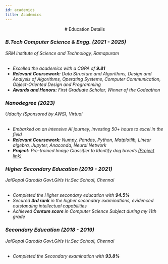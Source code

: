 ```yaml
---
id: academics
title: Academics
---
```


<center>
    # Education Details
</center>



### <i>B.Tech Computer Science & Engg. (2021 - 2025) </i>
<i>SRM Institute of Science and Technology, Ramapuram </i>
<i>
    <ul><br/>
        <li>Excelled the academics with a CGPA of <strong> 9.81 </strong></li>
        <li><strong>Relevant Coursework:</strong> Data Structure and Algorithms, Design and Analysis of Algorithms, Operating Systems, Computer Communication, Object-Oriented Design and Programming </li>
        <li><strong>Awards and Honors:</strong> First Graduate Scholar, Winner of the Codeathon</li>
    </ul>
</i>

### <i> Nanodegree (2023) </i>
<i>Udacity (Sponsored by AWS), Virtual</i>
<i>
    <ul><br/>
        <li>Embarked on an intensive AI journey, investing 50+ hours to excel in the field</li>
        <li><strong>Relevant Coursework:</strong> Numpy, Pandas, Python, Matplotlib, Linear algebra, Jupyter, Anaconda, Neural Network</li>
        <li><strong>Project:</strong> Pre-trained Image Classifier to Identify dog breeds <a href="https://shorturl.at/fvNQV">(Project link)</a></li>
    </ul>
</i>

### <i> Higher Secondary Education (2019 - 2021) </i>
<i>JaiGopal Garodia Govt.Girls Hr.Sec School, Chennai</i>
<i>
    <ul><br/>
        <li>Completed the Higher secondary education with <strong> 94.5%</strong></li>
        <li>Secured <strong>3rd rank</strong> in the higher secondary examinations, evidenced outstanding intellectual capabilities</li>
        <li> Achieved <strong>Centum score</strong> in Computer Science Subject during my 11th grade </li>
    </ul>
</i>

### <i> Secondary Education (2018 - 2019) </i>
<i>JaiGopal Garodia Govt.Girls Hr.Sec School, Chennai</i>
<i>
    <ul><br/>
        <li>Completed the Secondary examination with <strong>93.8%</strong></li>
    </ul>
</i>